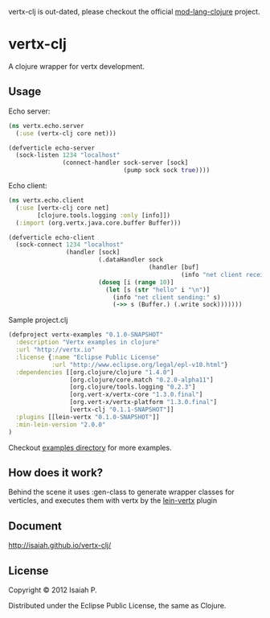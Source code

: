 vertx-clj is out-dated, please checkout the official [mod-lang-clojure](https://github.com/vert-x/mod-lang-clojure) project.

# vertx-clj

A clojure wrapper for vertx development.

## Usage

Echo server:

```clojure
(ns vertx.echo.server
  (:use (vertx-clj core net)))

(defverticle echo-server
  (sock-listen 1234 "localhost"
               (connect-handler sock-server [sock]
                                (pump sock sock true))))
```

Echo client:
```clojure
(ns vertx.echo.client
  (:use [vertx-clj core net]
        [clojure.tools.logging :only [info]])
  (:import (org.vertx.java.core.buffer Buffer)))

(defverticle echo-client
  (sock-connect 1234 "localhost"
                (handler [sock]
                         (.dataHandler sock
                                       (handler [buf]
                                                (info "net client receiving:" buf)))
                         (doseq [i (range 10)]
                           (let [s (str "hello" i "\n")]
                             (info "net client sending:" s)
                             (->> s (Buffer.) (.write sock)))))))
```

Sample project.clj

```clj
(defproject vertx-examples "0.1.0-SNAPSHOT"
  :description "Vertx examples in clojure"
  :url "http://vertx.io"
  :license {:name "Eclipse Public License"
            :url "http://www.eclipse.org/legal/epl-v10.html"}
  :dependencies [[org.clojure/clojure "1.4.0"]
                 [org.clojure/core.match "0.2.0-alpha11"]
                 [org.clojure/tools.logging "0.2.3"]
                 [org.vert-x/vertx-core "1.3.0.final"]
                 [org.vert-x/vertx-platform "1.3.0.final"]
                 [vertx-clj "0.1.1-SNAPSHOT"]]
  :plugins [[lein-vertx "0.1.0-SNAPSHOT"]]
  :min-lein-version "2.0.0"
)
```

Checkout [examples
directory](https://github.com/isaiah/vertx-clj/tree/master/examples) for
more examples.

## How does it work?

Behind the scene it uses :gen-class to generate wrapper classes for
verticles, and executes them with vertx by the
[lein-vertx](https://github.com/isaiah/lein-vertx) plugin

## Document

http://isaiah.github.io/vertx-clj/

## License

Copyright © 2012 Isaiah P.

Distributed under the Eclipse Public License, the same as Clojure.
